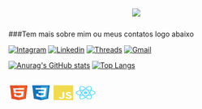 <h1 align="center">
<img src="https://readme-typing-svg.herokuapp.com/?font=Righteous&size=35&center=true&vCenter=true&width=500&height=70&duration=4000&lines=Olá!+👋;+EU+me+chamo+Carlos!;" />
</h1>

###Tem mais sobre mim ou meus contatos logo abaixo

[![Intagram](https://img.shields.io/badge/Instagram-E4405F?style=for-the-badge&logo=instagram&logoColor=white)](https://www.instagram.com/carlosh_r360/?locale=de&hl=am-et)
[![Linkedin](https://img.shields.io/badge/LinkedIn-0077B5?style=for-the-badge&logo=linkedin&logoColor=white)](https://www.linkedin.com/in/carlos-h-santiago-7411a52a8?utm_source=share&utm_campaign=share_via&utm_content=profile&utm_medium=android_app)
[![Threads](https://img.shields.io/badge/Threads-000000?style=for-the-badge&logo=Threads&logoColor=white)](https://www.threads.net/@carlosh_r360)
[![Gmail](https://img.shields.io/badge/Gmail-D14836?style=for-the-badge&logo=gmail&logoColor=white)](mailto:carloshsantiago360@gmail.com"></a>)

[![Anurag's GitHub stats](https://github-readme-stats.vercel.app/api?username=CaosH360&show_icons=true&theme=gruvbox)](https://github.com/CaosH360)
[![Top Langs](https://github-readme-stats.vercel.app/api/top-langs/?username=CaosH360&layout=donut)](https://github.com/CaosH360)
</div>

<div style="display: inline_block"><br>
  <img align="center" alt="CH-HTML" height="30" width="40" src="https://raw.githubusercontent.com/devicons/devicon/master/icons/html5/html5-original.svg">
  <img align="center" alt="CH-CSS" height="30" width="40" src="https://raw.githubusercontent.com/devicons/devicon/master/icons/css3/css3-original.svg">
  <img align="center" alt="CH-Js" height="30" width="40" src="https://raw.githubusercontent.com/devicons/devicon/master/icons/javascript/javascript-plain.svg">
  <img align="center" alt="CH-React" height="30" width="40" src="https://raw.githubusercontent.com/devicons/devicon/master/icons/react/react-original.svg">
</div>

